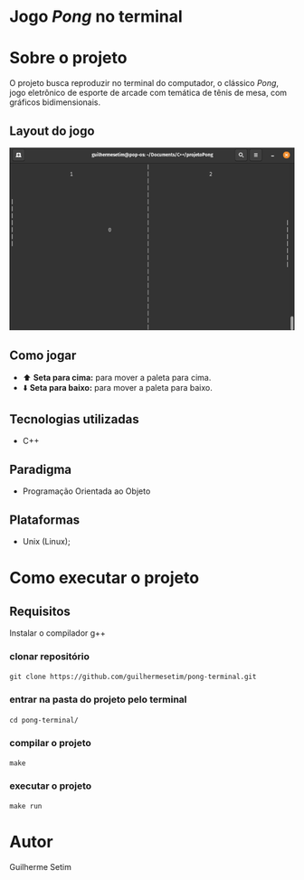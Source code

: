# Jogo *Pong* no terminal

# Sobre o projeto

O projeto busca reproduzir no terminal do computador, o clássico *Pong*, jogo eletrônico de esporte de arcade com temática de tênis de mesa, com gráficos bidimensionais.


## Layout do jogo
![Jogo](assets/imagem1.png) 

## Como jogar
- ⬆️ **Seta para cima:** para mover a paleta para cima.
- ⬇️ **Seta para baixo:** para mover a paleta para baixo.


## Tecnologias utilizadas
- C++

## Paradigma
- Programação Orientada ao Objeto

## Plataformas
- Unix (Linux);

# Como executar o projeto

## Requisitos
Instalar o compilador g++


### clonar repositório
`git clone https://github.com/guilhermesetim/pong-terminal.git`

### entrar na pasta do projeto pelo terminal
`cd pong-terminal/`

### compilar o projeto 
`make`

### executar o projeto
`make run`

# Autor

Guilherme Setim
